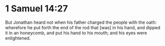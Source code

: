 # 1 Samuel 14:27

But Jonathan heard not when his father charged the people with the oath: wherefore he put forth the end of the rod that [was] in his hand, and dipped it in an honeycomb, and put his hand to his mouth; and his eyes were enlightened.